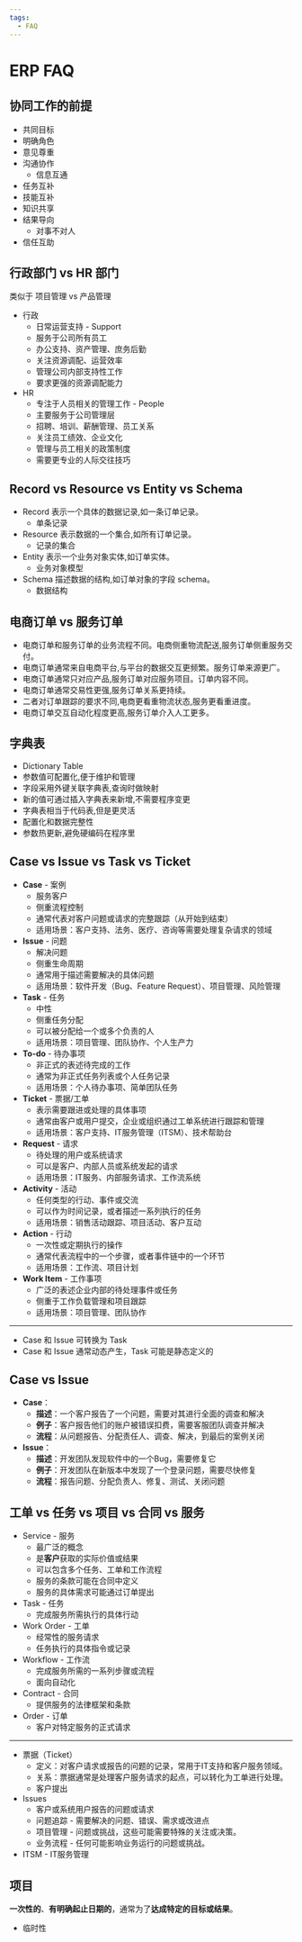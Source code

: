 ```yaml
---
tags:
  - FAQ
---
```


# ERP FAQ

## 协同工作的前提

- 共同目标
- 明确角色
- 意见尊重
- 沟通协作
  - 信息互通
- 任务互补
- 技能互补
- 知识共享
- 结果导向
  - 对事不对人
- 信任互助

## 行政部门 vs HR 部门

类似于 项目管理 vs 产品管理

- 行政
  - 日常运营支持 - Support
  - 服务于公司所有员工
  - 办公支持、资产管理、庶务后勤
  - 关注资源调配、运营效率
  - 管理公司内部支持性工作
  - 要求更强的资源调配能力
- HR
  - 专注于人员相关的管理工作 - People
  - 主要服务于公司管理层
  - 招聘、培训、薪酬管理、员工关系
  - 关注员工绩效、企业文化
  - 管理与员工相关的政策制度
  - 需要更专业的人际交往技巧

## Record vs Resource vs Entity vs Schema

- Record 表示一个具体的数据记录,如一条订单记录。
  - 单条记录
- Resource 表示数据的一个集合,如所有订单记录。
  - 记录的集合
- Entity 表示一个业务对象实体,如订单实体。
  - 业务对象模型
- Schema 描述数据的结构,如订单对象的字段 schema。
  - 数据结构

## 电商订单 vs 服务订单

- 电商订单和服务订单的业务流程不同。电商侧重物流配送,服务订单侧重服务交付。
- 电商订单通常来自电商平台,与平台的数据交互更频繁。服务订单来源更广。
- 电商订单通常只对应产品,服务订单对应服务项目。订单内容不同。
- 电商订单通常交易性更强,服务订单关系更持续。
- 二者对订单跟踪的要求不同,电商更看重物流状态,服务更看重进度。
- 电商订单交互自动化程度更高,服务订单介入人工更多。

## 字典表

- Dictionary Table
- 参数值可配置化,便于维护和管理
- 字段采用外键关联字典表,查询时做映射
- 新的值可通过插入字典表来新增,不需要程序变更
- 字典表相当于代码表,但是更灵活
- 配置化和数据完整性
- 参数热更新,避免硬编码在程序里

## Case vs Issue vs Task vs Ticket

- **Case** - 案例
  - 服务客户
  - 侧重流程控制
  - 通常代表对客户问题或请求的完整跟踪（从开始到结束）
  - 适用场景：客户支持、法务、医疗、咨询等需要处理复杂请求的领域
- **Issue** - 问题
  - 解决问题
  - 侧重生命周期
  - 通常用于描述需要解决的具体问题
  - 适用场景：软件开发（Bug、Feature Request）、项目管理、风险管理
- **Task** - 任务
  - 中性
  - 侧重任务分配
  - 可以被分配给一个或多个负责的人
  - 适用场景：项目管理、团队协作、个人生产力
- **To-do** - 待办事项
  - 非正式的表述待完成的工作
  - 通常为非正式任务列表或个人任务记录
  - 适用场景：个人待办事项、简单团队任务
- **Ticket** - 票据/工单
  - 表示需要跟进或处理的具体事项
  - 通常由客户或用户提交，企业或组织通过工单系统进行跟踪和管理
  - 适用场景：客户支持、IT服务管理（ITSM）、技术帮助台
- **Request** - 请求
  - 待处理的用户或系统请求
  - 可以是客户、内部人员或系统发起的请求
  - 适用场景：IT服务、内部服务请求、工作流系统
- **Activity** - 活动
  - 任何类型的行动、事件或交流
  - 可以作为时间记录，或者描述一系列执行的任务
  - 适用场景：销售活动跟踪、项目活动、客户互动
- **Action** - 行动
  - 一次性或定期执行的操作
  - 通常代表流程中的一个步骤，或者事件链中的一个环节
  - 适用场景：工作流、项目计划
- **Work Item** - 工作事项
  - 广泛的表述企业内部的待处理事件或任务
  - 侧重于工作负载管理和项目跟踪
  - 适用场景：项目管理、团队协作

---

- Case 和 Issue 可转换为 Task
- Case 和 Issue 通常动态产生，Task 可能是静态定义的

## Case vs Issue

- **Case**：
  - **描述**：一个客户报告了一个问题，需要对其进行全面的调查和解决
  - **例子**：客户报告他们的账户被错误扣费，需要客服团队调查并解决
  - **流程**：从问题报告、分配责任人、调查、解决，到最后的案例关闭
- **Issue**：
  - **描述**：开发团队发现软件中的一个Bug，需要修复它
  - **例子**：开发团队在新版本中发现了一个登录问题，需要尽快修复
  - **流程**：报告问题、分配负责人、修复、测试、关闭问题

## 工单 vs 任务 vs 项目 vs 合同 vs 服务

- Service - 服务
  - 最广泛的概念
  - 是**客户**获取的实际价值或结果
  - 可以包含多个任务、工单和工作流程
  - 服务的条款可能在合同中定义
  - 服务的具体需求可能通过订单提出
- Task - 任务
  - 完成服务所需执行的具体行动
- Work Order - 工单
  - 经常性的服务请求
  - 任务执行的具体指令或记录
- Workflow - 工作流
  - 完成服务所需的一系列步骤或流程
  - 面向自动化
- Contract - 合同
  - 提供服务的法律框架和条款
- Order - 订单
  - 客户对特定服务的正式请求

---

- 票据（Ticket）
  - 定义：对客户请求或报告的问题的记录，常用于IT支持和客户服务领域。
  - 关系：票据通常是处理客户服务请求的起点，可以转化为工单进行处理。
  - 客户提出
- Issues
  - 客户或系统用户报告的问题或请求
  - 问题追踪 - 需要解决的问题、错误、需求或改进点
  - 项目管理 - 问题或挑战，这些可能需要特殊的关注或决策。
  - 业务流程 - 任何可能影响业务运行的问题或挑战。
- ITSM - IT服务管理

## 项目

**一次性的**、**有明确起止日期的**，通常为了**达成特定的目标或结果**。

- 临时性
